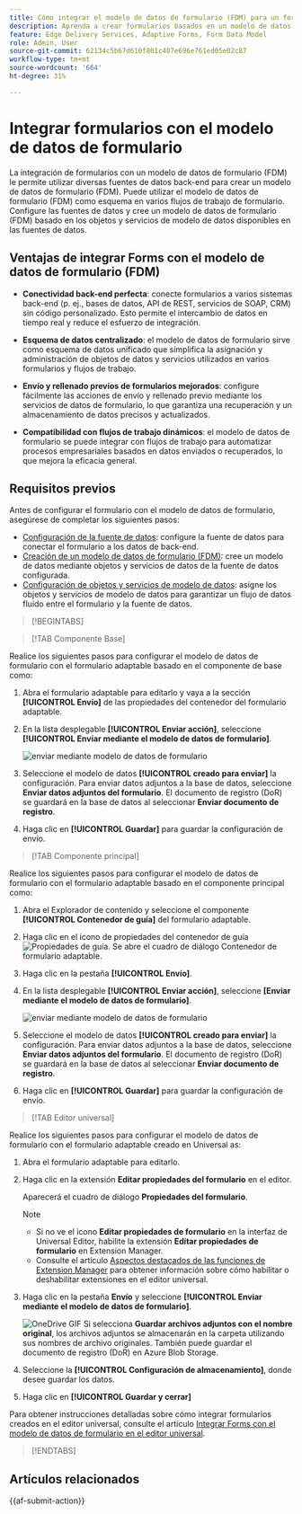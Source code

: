 ```yaml
---
title: Cómo integrar el modelo de datos de formulario (FDM) para un formulario con un formulario adaptable
description: Aprenda a crear formularios basados en un modelo de datos de formulario (FDM). Genere y edite datos de muestra para objetos del modelo de datos en el modelo de datos de formulario (FDM).
feature: Edge Delivery Services, Adaptive Forms, Form Data Model
role: Admin, User
source-git-commit: 62134c5b67d610f801c407e696e761ed05e02c87
workflow-type: tm+mt
source-wordcount: '664'
ht-degree: 31%

---
```


# Integrar formularios con el modelo de datos de formulario

La integración de formularios con un modelo de datos de formulario (FDM) le permite utilizar diversas fuentes de datos back-end para crear un modelo de datos de formulario (FDM). Puede utilizar el modelo de datos de formulario (FDM) como esquema en varios flujos de trabajo de formulario. Configure las fuentes de datos y cree un modelo de datos de formulario (FDM) basado en los objetos y servicios de modelo de datos disponibles en las fuentes de datos. 

## Ventajas de integrar Forms con el modelo de datos de formulario (FDM)

* **Conectividad back-end perfecta**: conecte formularios a varios sistemas back-end (p. ej., bases de datos, API de REST, servicios de SOAP, CRM) sin código personalizado. Esto permite el intercambio de datos en tiempo real y reduce el esfuerzo de integración.
* **Esquema de datos centralizado**: el modelo de datos de formulario sirve como esquema de datos unificado que simplifica la asignación y administración de objetos de datos y servicios utilizados en varios formularios y flujos de trabajo.

* **Envío y rellenado previos de formularios mejorados**: configure fácilmente las acciones de envío y rellenado previo mediante los servicios de datos de formulario, lo que garantiza una recuperación y un almacenamiento de datos precisos y actualizados.

* **Compatibilidad con flujos de trabajo dinámicos**: el modelo de datos de formulario se puede integrar con flujos de trabajo para automatizar procesos empresariales basados en datos enviados o recuperados, lo que mejora la eficacia general.

## Requisitos previos

Antes de configurar el formulario con el modelo de datos de formulario, asegúrese de completar los siguientes pasos:

* [Configuración de la fuente de datos](/help/forms/configure-data-sources.md): configure la fuente de datos para conectar el formulario a los datos de back-end.
* [Creación de un modelo de datos de formulario (FDM)](/help/forms/create-form-data-models.md): cree un modelo de datos mediante objetos y servicios de datos de la fuente de datos configurada.
* [Configuración de objetos y servicios de modelo de datos](/help/forms/work-with-form-data-model.md): asigne los objetos y servicios de modelo de datos para garantizar un flujo de datos fluido entre el formulario y la fuente de datos.

>[!BEGINTABS]

>[!TAB Componente Base]

Realice los siguientes pasos para configurar el modelo de datos de formulario con el formulario adaptable basado en el componente de base como:

1. Abra el formulario adaptable para editarlo y vaya a la sección **[!UICONTROL Envío]** de las propiedades del contenedor del formulario adaptable.
1. En la lista desplegable **[!UICONTROL Enviar acción]**, seleccione **[!UICONTROL Enviar mediante el modelo de datos de formulario]**.

   ![enviar mediante modelo de datos de formulario](/help/forms/assets/submit-uisng-fdm-fc.png)

1. Seleccione el modelo de datos **[!UICONTROL creado para enviar]** la configuración.
Para enviar datos adjuntos a la base de datos, seleccione **Enviar datos adjuntos del formulario**. El documento de registro (DoR) se guardará en la base de datos al seleccionar **Enviar documento de registro**.
1. Haga clic en **[!UICONTROL Guardar]** para guardar la configuración de envío.

>[!TAB Componente principal]

Realice los siguientes pasos para configurar el modelo de datos de formulario con el formulario adaptable basado en el componente principal como:

1. Abra el Explorador de contenido y seleccione el componente **[!UICONTROL Contenedor de guía]** del formulario adaptable.
1. Haga clic en el icono de propiedades del contenedor de guía ![Propiedades de guía](/help/forms/assets/configure-icon.svg). Se abre el cuadro de diálogo Contenedor de formulario adaptable.
1. Haga clic en la pestaña **[!UICONTROL Envío]**.
1. En la lista desplegable **[!UICONTROL Enviar acción]**, seleccione **[Enviar mediante el modelo de datos de formulario]**.

   ![enviar mediante modelo de datos de formulario](/help/forms/assets/submit-uisng-fdm-cc.png)

1. Seleccione el modelo de datos **[!UICONTROL creado para enviar]** la configuración.
Para enviar datos adjuntos a la base de datos, seleccione **Enviar datos adjuntos del formulario**. El documento de registro (DoR) se guardará en la base de datos al seleccionar **Enviar documento de registro**.
1. Haga clic en **[!UICONTROL Guardar]** para guardar la configuración de envío.

>[!TAB Editor universal]

Realice los siguientes pasos para configurar el modelo de datos de formulario con el formulario adaptable creado en Universal as:

1. Abra el formulario adaptable para editarlo.
1. Haga clic en la extensión **Editar propiedades del formulario** en el editor.

   Aparecerá el cuadro de diálogo **Propiedades del formulario**.

   >[!NOTE]
   >
   > * Si no ve el icono **Editar propiedades de formulario** en la interfaz de Universal Editor, habilite la extensión **Editar propiedades de formulario** en Extension Manager.
   > * Consulte el artículo [Aspectos destacados de las funciones de Extension Manager](https://developer.adobe.com/uix/docs/extension-manager/feature-highlights/#enablingdisabling-extensions) para obtener información sobre cómo habilitar o deshabilitar extensiones en el editor universal.

1. Haga clic en la pestaña **Envío** y seleccione **[!UICONTROL Enviar mediante el modelo de datos de formulario]**.

   ![OneDrive GIF](/help/forms/assets/submit-uisng-fdm-ue.png)
Si selecciona **Guardar archivos adjuntos con el nombre original**, los archivos adjuntos se almacenarán en la carpeta utilizando sus nombres de archivo originales. También puede guardar el documento de registro (DoR) en Azure Blob Storage.

1. Seleccione la **[!UICONTROL Configuración de almacenamiento]**, donde desee guardar los datos.
1. Haga clic en **[!UICONTROL Guardar y cerrar]**

Para obtener instrucciones detalladas sobre cómo integrar formularios creados en el editor universal, consulte el artículo [Integrar Forms con el modelo de datos de formulario en el editor universal](/help/edge/docs/forms/universal-editor/integrate-forms-with-data-source.md).

>[!ENDTABS]

## Artículos relacionados

{{af-submit-action}}
